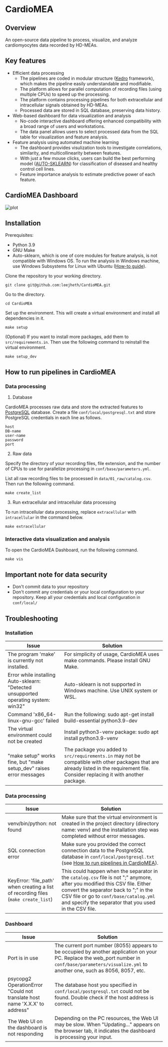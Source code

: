 # CardioMEA

## Overview

An open-source data pipeline to process, visualize, and analyze cardiomyocytes data recorded by HD-MEAs.

## Key features
* Efficient data processing 
  * The pipelines are coded in modular structure ([Kedro](https://kedro.org/) framework), which makes the pipeline easily understandable and modifiable.
  * The platform allows for parallel computation of recording files (using multiple CPUs) to speed up the processing.
  * The platform contains processing pipelines for both extracellular and intracellular signals obtained by HD-MEAs.
  * Processed data are stored in SQL database, preserving data history. 
* Web-based dashboard for data visualization and analysis 
  * No-code interactive dashboard offering enhanced compatibility with a broad range of users and workstations.
  * The data panel allows users to select processed data from the SQL table for visualization and feature analysis. 
* Feature analysis using automated machine learning
  * The dashboard provides visulization tools to investigate correlations, similarity, and multicollinearity between features.
  * With just a few mouse clicks, users can build the best performing model ([AUTO-SKLEARN](https://automl.github.io/auto-sklearn/master/)) for classification of diseased and healthy control cell lines.
  * Feature importance analysis to estimate predictive power of each feature. 

## CardioMEA Dashboard
![plot](https://github.com/leejheth/CardioMEA/blob/main/docs/dashboard.PNG?raw=true)


## Installation

Prerequisites:
- Python 3.9
- GNU Make
- Auto-sklearn, which is one of core modules for feature analysis, is not compatible with Windows OS. To run the analysis in Windows machine, use Windows Subsystems for Linux with Ubuntu ([How-to guide](https://canonical-ubuntu-wsl.readthedocs-hosted.com/en/latest/guides/install-ubuntu-wsl2/)). 

Clone the repository to your working directory.
```
git clone git@github.com:leejheth/CardioMEA.git
```

Go to the directory.
```
cd CardioMEA
```

Set up the environment. This will create a virtual environment and install all dependencies in it.
```
make setup
```

(Optional) If you want to install more packages, add them to `src/requirements.in`. Then use the following command to reinstall the virtual environment.

```
make setup_dev
```

## How to run pipelines in CardioMEA

### Data processing

1. Database

CardioMEA processes raw data and store the extracted features to [PostgreSQL](https://www.postgresql.org/) database. Create a file `conf/local/postgresql.txt` and store PostgreSQL credentials in each line as follows.

```
host 
DB-name 
user-name 
password 
port
```

2. Raw data

Specify the directory of your recording files, file extension, and the number of CPUs to use for parallelize processing in `conf/base/parameters.yml`.

List all raw recording files to be processed in `data/01_raw/catalog.csv`. Then run the following command.

```
make create_list
```

3. Run extracellular and intracellular data processing

To run intracellular data processing, replace `extracellular` with `intracellular` in the command below.

```
make extracellular
```

### Interactive data visualization and analysis

To open the CardioMEA Dashboard, run the following command.

```
make vis
```

## Important note for data security

* Don't commit data to your repository
* Don't commit any credentials or your local configuration to your repository. Keep all your credentials and local configuration in `conf/local/`

## Troubleshooting

### Installation
| Issue | Solution |
| ------- |  -------  | 
| The program 'make' is currently not installed. | For simplicity of usage, CardioMEA uses make commands. Please install GNU Make. |    
| Error while installing Auto-sklearn: "Detected unsupported operating system: win32" | Auto-sklearn is not supported in Windows machine. Use UNIX system or WSL. |
| Command 'x86_64-linux-gnu-gcc' failed | Run the following: sudo apt-get install build-essential python3.9-dev|
| The virtual environment could not be created | Install python3-venv package: sudo apt install python3.9-venv |
| "make setup" works fine, but "make setup_dev" raises error messages | The package you added to `src/requirements.in` may not be compatible with other packages that are already listed in the requirement file. Consider replacing it with another package. |

### Data processing
| Issue | Solution |
| ------- |  -------  | 
| venv/bin/python: not found | Make sure that the virtual environment is created in the project directory (directory name: venv) and the installation step was completed without error messages. |  
| SQL connection error | Make sure you provided the correct connection data to the PostgreSQL database in `conf/local/postgresql.txt` (see [How to run pipelines in CardioMEA](#how-to-run-pipelines-in-cardiomea)). |
| KeyError: 'file_path' when creating a list of recording files (`make create_list`) | This could happen when the separator in the `catalog.csv` file is not ";" anymore, after you modified this CSV file. Either convert the separator back to ";" in the CSV file or go to `conf/base/catalog.yml` and specify the separator that you used in the CSV file. |

### Dashboard
| Issue | Solution |
| ------- | ------- | 
| Port is in use | The current port number (8055) appears to be occupied by another application on your PC. Replace the web_port number in `conf/base/parameters/visualize.yml` to another one, such as 8056, 8057, etc. |  
| psycopg2 OperationError "Could not translate host name 'X.X.X' to address" | The database host you specified in `conf/local/postgresql.txt` could not be found. Double check if the host address is correct. |
| The Web UI on the dashboard is not responding | Depending on the PC resources, the Web UI may be slow. When "Updating..." appears on the browser tab, it indicates the dashboard is processing your input. |
